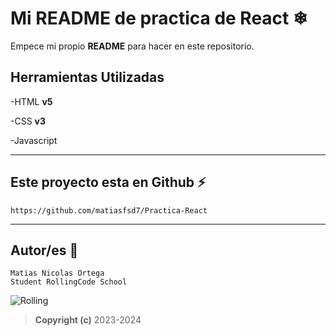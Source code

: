 # Mi README de practica de React ❄

Empece mi propio **README** para hacer en este repositorio.

## Herramientas Utilizadas

-HTML **v5**

-CSS **v3**

-Javascript

---

## Este proyecto esta en Github ⚡

```
https://github.com/matiasfsd7/Practica-React
```

---

## Autor/es 🧐

```
Matias Nicolas Ortega
Student RollingCode School
```

![Rolling](https://campus.rollingcodeschool.com/pluginfile.php/44536/course/summary/Portada%20Full%20stack%20campus.png)

> **Copyright (c)** 2023-2024
